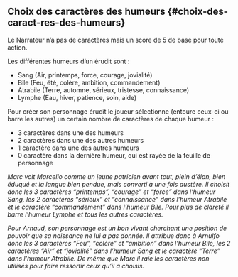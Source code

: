 ## Choix des caractères des humeurs {#choix-des-caract-res-des-humeurs}

Le Narrateur n’a pas de caractères mais un score de 5 de base pour toute action.

Les différentes humeurs d’un érudit sont :

*   Sang (Air, printemps, force, courage, jovialité)
*   Bile (Feu, été, colère, ambition, commandement)
*   Atrabile (Terre, automne, sérieux, tristesse, connaissance)
*   Lymphe (Eau, hiver, patience, soin, aide)

Pour créer son personnage érudit le joueur sélectionne (entoure ceux-ci ou barre les autres) un certain nombre de caractères de chaque humeur :

*   3 caractères dans une des humeurs
*   2 caractères dans une des autres humeurs
*   1 caractère dans une des autres humeurs
*   0 caractère dans la dernière humeur, qui est rayée de la feuille de personnage

_Marc voit Marcello comme un jeune patricien avant tout, plein d’élan, bien éduqué et la langue bien pendue, mais converti à une fois austère. Il choisit donc les 3 caractères “printemps”, “courage” et “force” dans l’humeur Sang, les 2 caractères “sérieux” et “connaissance” dans l’humeur Atrabile et le caractère “commandement” dans l’humeur Bile. Pour plus de clareté il barre l’humeur Lymphe et tous les autres caractères._

_Pour Arnaud, son personnage est un bon vivant cherchant une position de pouvoir que sa naissance ne lui a pas donnée. Il attribue donc à Arnulfo donc les 3 caractères “Feu”, “colère” et “ambition” dans l’humeur Bile, les 2 caractères “Air” et “jovialité” dans l’humeur Sang et le caractère “Terre” dans l’humeur Atrabile. De même que Marc il raie les caractères non utilisés pour faire ressortir ceux qu’il a choisis._